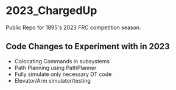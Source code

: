 # 2023_ChargedUp
Public Repo for 1895's 2023 FRC competition season.

## Code Changes to Experiment with in 2023
* Colocating Commands in subsystems
* Path Planning using PathPlanner
* Fully simulate only necessary DT code
* Elevator/Arm simulator/testing

